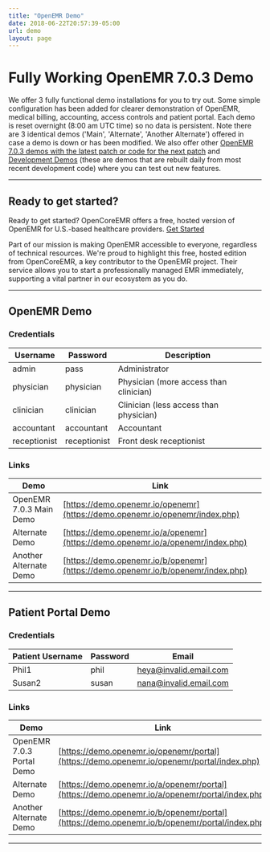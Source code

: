 ```yaml
---
title: "OpenEMR Demo"
date: 2018-06-22T20:57:39-05:00
url: demo
layout: page
---
```


# Fully Working OpenEMR 7.0.3 Demo

We offer 3 fully functional demo installations for you to try out. Some simple configuration has been added for clearer demonstration of OpenEMR, medical billing, accounting, access controls and patient portal. Each demo is reset overnight (8:00 am UTC time) so no data is persistent. Note there are 3 identical demos ('Main', 'Alternate', 'Another Alternate') offered in case a demo is down or has been modified. We also offer other [OpenEMR 7.0.3 demos with the latest patch or code for the next patch](https://www.open-emr.org/wiki/index.php/Development_7.0.3_Demo) and [Development Demos](https://www.open-emr.org/wiki/index.php/Development_Demo) (these are demos that are rebuilt daily from most recent development code) where you can test out new features.

---

## Ready to get started?

Ready to get started? OpenCoreEMR offers a free, hosted version of OpenEMR for U.S.-based healthcare providers. [Get Started](https://www.opencoreemr.com?utm_source=referral&utm_medium=banner&utm_campaign=openemr_launch)

Part of our mission is making OpenEMR accessible to everyone, regardless of technical resources. We're proud to highlight this free, hosted edition from OpenCoreEMR, a key contributor to the OpenEMR project. Their service allows you to start a professionally managed EMR immediately, supporting a vital partner in our ecosystem as you do.

---

## OpenEMR Demo

### Credentials

| Username     | Password     | Description                            |
|--------------|--------------|----------------------------------------|
| admin        | pass         | Administrator                          |
| physician    | physician    | Physician (more access than clinician) |
| clinician    | clinician    | Clinician (less access than physician) |
| accountant   | accountant   | Accountant                             |
| receptionist | receptionist | Front desk receptionist                |

### Links
| Demo                    |Link |
|-------------------------|----------------------------------------------------------------------------------|
| OpenEMR 7.0.3 Main Demo | [https://demo.openemr.io/openemr](https://demo.openemr.io/openemr/index.php) |
| Alternate Demo          | [https://demo.openemr.io/a/openemr](https://demo.openemr.io/a/openemr/index.php) |
| Another Alternate Demo  | [https://demo.openemr.io/b/openemr](https://demo.openemr.io/b/openemr/index.php) |

---

## Patient Portal Demo

### Credentials

| Patient Username   | Password | Email                  |
|--------------------|----------|------------------------|
| Phil1              | phil     | heya@invalid.email.com |
| Susan2             | susan    | nana@invalid.email.com |

### Links

| Demo                      |Link |
|---------------------------|----------------------------------------------------------------------------------------------------|
| OpenEMR 7.0.3 Portal Demo | [https://demo.openemr.io/openemr/portal](https://demo.openemr.io/openemr/portal/index.php) |
| Alternate Demo            | [https://demo.openemr.io/a/openemr/portal](https://demo.openemr.io/a/openemr/portal/index.php) |
| Another Alternate Demo    | [https://demo.openemr.io/b/openemr/portal](https://demo.openemr.io/b/openemr/portal/index.php) |

---
